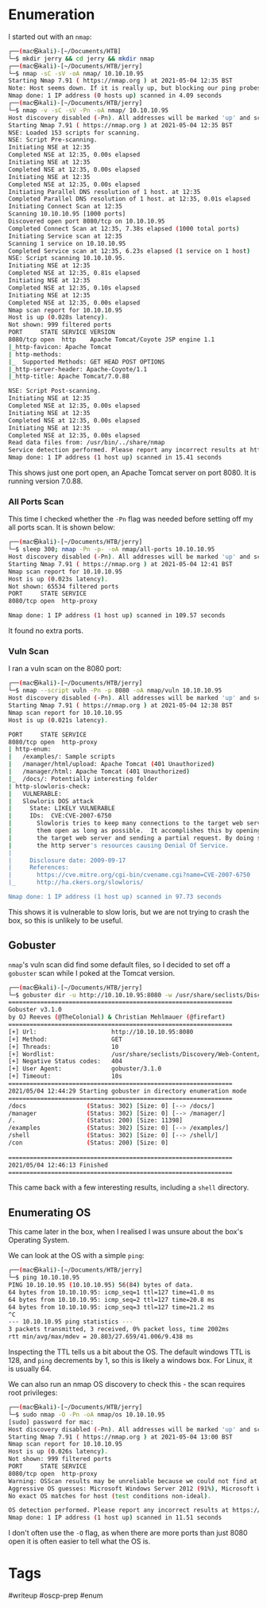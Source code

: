 # Enumeration

I started out with an `nmap`:

```bash
┌──(mac㉿kali)-[~/Documents/HTB]
└─$ mkdir jerry && cd jerry && mkdir nmap
┌──(mac㉿kali)-[~/Documents/HTB/jerry]
└─$ nmap -sC -sV -oA nmap/ 10.10.10.95
Starting Nmap 7.91 ( https://nmap.org ) at 2021-05-04 12:35 BST
Note: Host seems down. If it is really up, but blocking our ping probes, try -Pn
Nmap done: 1 IP address (0 hosts up) scanned in 4.09 seconds
┌──(mac㉿kali)-[~/Documents/HTB/jerry]
└─$ nmap -v -sC -sV -Pn -oA nmap/ 10.10.10.95
Host discovery disabled (-Pn). All addresses will be marked 'up' and scan times will be slower.
Starting Nmap 7.91 ( https://nmap.org ) at 2021-05-04 12:35 BST
NSE: Loaded 153 scripts for scanning.
NSE: Script Pre-scanning.
Initiating NSE at 12:35
Completed NSE at 12:35, 0.00s elapsed
Initiating NSE at 12:35
Completed NSE at 12:35, 0.00s elapsed
Initiating NSE at 12:35
Completed NSE at 12:35, 0.00s elapsed
Initiating Parallel DNS resolution of 1 host. at 12:35
Completed Parallel DNS resolution of 1 host. at 12:35, 0.01s elapsed
Initiating Connect Scan at 12:35
Scanning 10.10.10.95 [1000 ports]
Discovered open port 8080/tcp on 10.10.10.95
Completed Connect Scan at 12:35, 7.38s elapsed (1000 total ports)
Initiating Service scan at 12:35
Scanning 1 service on 10.10.10.95
Completed Service scan at 12:35, 6.23s elapsed (1 service on 1 host)
NSE: Script scanning 10.10.10.95.
Initiating NSE at 12:35
Completed NSE at 12:35, 0.81s elapsed
Initiating NSE at 12:35
Completed NSE at 12:35, 0.10s elapsed
Initiating NSE at 12:35
Completed NSE at 12:35, 0.00s elapsed
Nmap scan report for 10.10.10.95
Host is up (0.028s latency).
Not shown: 999 filtered ports
PORT     STATE SERVICE VERSION
8080/tcp open  http    Apache Tomcat/Coyote JSP engine 1.1
|_http-favicon: Apache Tomcat
| http-methods: 
|_  Supported Methods: GET HEAD POST OPTIONS
|_http-server-header: Apache-Coyote/1.1
|_http-title: Apache Tomcat/7.0.88

NSE: Script Post-scanning.
Initiating NSE at 12:35
Completed NSE at 12:35, 0.00s elapsed
Initiating NSE at 12:35
Completed NSE at 12:35, 0.00s elapsed
Initiating NSE at 12:35
Completed NSE at 12:35, 0.00s elapsed
Read data files from: /usr/bin/../share/nmap
Service detection performed. Please report any incorrect results at https://nmap.org/submit/ .
Nmap done: 1 IP address (1 host up) scanned in 15.41 seconds
```

This shows just one port open, an Apache Tomcat server on port 8080. It is running version 7.0.88.

### All Ports Scan

This time I checked whether the `-Pn` flag was needed before setting off my all ports scan. It is shown below:

```bash
┌──(mac㉿kali)-[~/Documents/HTB/jerry]
└─$ sleep 300; nmap -Pn -p- -oA nmap/all-ports 10.10.10.95
Host discovery disabled (-Pn). All addresses will be marked 'up' and scan times will be slower.
Starting Nmap 7.91 ( https://nmap.org ) at 2021-05-04 12:41 BST
Nmap scan report for 10.10.10.95
Host is up (0.023s latency).
Not shown: 65534 filtered ports
PORT     STATE SERVICE
8080/tcp open  http-proxy

Nmap done: 1 IP address (1 host up) scanned in 109.57 seconds
```

It found no extra ports.

### Vuln Scan

I ran a vuln scan on the 8080 port:

```bash
┌──(mac㉿kali)-[~/Documents/HTB/jerry]
└─$ nmap --script vuln -Pn -p 8080 -oA nmap/vuln 10.10.10.95
Host discovery disabled (-Pn). All addresses will be marked 'up' and scan times will be slower.
Starting Nmap 7.91 ( https://nmap.org ) at 2021-05-04 12:38 BST
Nmap scan report for 10.10.10.95
Host is up (0.021s latency).

PORT     STATE SERVICE
8080/tcp open  http-proxy
| http-enum: 
|   /examples/: Sample scripts
|   /manager/html/upload: Apache Tomcat (401 Unauthorized)
|   /manager/html: Apache Tomcat (401 Unauthorized)
|_  /docs/: Potentially interesting folder
| http-slowloris-check: 
|   VULNERABLE:
|   Slowloris DOS attack
|     State: LIKELY VULNERABLE
|     IDs:  CVE:CVE-2007-6750
|       Slowloris tries to keep many connections to the target web server open and hold
|       them open as long as possible.  It accomplishes this by opening connections to
|       the target web server and sending a partial request. By doing so, it starves
|       the http server's resources causing Denial Of Service.
|       
|     Disclosure date: 2009-09-17
|     References:
|       https://cve.mitre.org/cgi-bin/cvename.cgi?name=CVE-2007-6750
|_      http://ha.ckers.org/slowloris/

Nmap done: 1 IP address (1 host up) scanned in 97.73 seconds
```

This shows it is vulnerable to slow loris, but we are not trying to crash the box, so this is unlikely to be useful.

## Gobuster

`nmap`'s vuln scan did find some default files, so I decided to set off a `gobuster` scan while I poked at the Tomcat version.

```bash
┌──(mac㉿kali)-[~/Documents/HTB/jerry]
└─$ gobuster dir -u http://10.10.10.95:8080 -w /usr/share/seclists/Discovery/Web-Content/raft-small-words.txt 
===============================================================
Gobuster v3.1.0
by OJ Reeves (@TheColonial) & Christian Mehlmauer (@firefart)
===============================================================
[+] Url:                     http://10.10.10.95:8080
[+] Method:                  GET
[+] Threads:                 10
[+] Wordlist:                /usr/share/seclists/Discovery/Web-Content/raft-small-words.txt
[+] Negative Status codes:   404
[+] User Agent:              gobuster/3.1.0
[+] Timeout:                 10s
===============================================================
2021/05/04 12:44:29 Starting gobuster in directory enumeration mode
===============================================================
/docs                 (Status: 302) [Size: 0] [--> /docs/]
/manager              (Status: 302) [Size: 0] [--> /manager/]
/.                    (Status: 200) [Size: 11398]            
/examples             (Status: 302) [Size: 0] [--> /examples/]
/shell                (Status: 302) [Size: 0] [--> /shell/]   
/con                  (Status: 200) [Size: 0]                 
                                                              
===============================================================
2021/05/04 12:46:13 Finished
===============================================================
```

This came back with a few interesting results, including a `shell` directory.

## Enumerating OS

This came later in the box, when I realised I was unsure about the box's Operating System.

We can look at the OS with a simple `ping`:

```bash
┌──(mac㉿kali)-[~/Documents/HTB/jerry]
└─$ ping 10.10.10.95
PING 10.10.10.95 (10.10.10.95) 56(84) bytes of data.
64 bytes from 10.10.10.95: icmp_seq=1 ttl=127 time=41.0 ms
64 bytes from 10.10.10.95: icmp_seq=2 ttl=127 time=20.8 ms
64 bytes from 10.10.10.95: icmp_seq=3 ttl=127 time=21.2 ms
^C
--- 10.10.10.95 ping statistics ---
3 packets transmitted, 3 received, 0% packet loss, time 2002ms
rtt min/avg/max/mdev = 20.803/27.659/41.006/9.438 ms
```

Inspecting the TTL tells us a bit about the OS. The default windows TTL is 128, and `ping` decrements by 1, so this is likely a windows box. For Linux, it is usually 64.

We can also run an nmap OS discovery to check this - the scan requires root privileges:

```bash
┌──(mac㉿kali)-[~/Documents/HTB/jerry]
└─$ sudo nmap -O -Pn -oA nmap/os 10.10.10.95
[sudo] password for mac: 
Host discovery disabled (-Pn). All addresses will be marked 'up' and scan times will be slower.
Starting Nmap 7.91 ( https://nmap.org ) at 2021-05-04 13:00 BST
Nmap scan report for 10.10.10.95
Host is up (0.026s latency).
Not shown: 999 filtered ports
PORT     STATE SERVICE
8080/tcp open  http-proxy
Warning: OSScan results may be unreliable because we could not find at least 1 open and 1 closed port
Aggressive OS guesses: Microsoft Windows Server 2012 (91%), Microsoft Windows Server 2012 or Windows Server 2012 R2 (91%), Microsoft Windows Server 2012 R2 (91%), Microsoft Windows 7 Professional (87%), Microsoft Windows 8.1 Update 1 (86%), Microsoft Windows Phone 7.5 or 8.0 (86%), Microsoft Windows 7 or Windows Server 2008 R2 (85%), Microsoft Windows Server 2008 R2 (85%), Microsoft Windows Server 2008 R2 or Windows 8.1 (85%), Microsoft Windows Server 2008 R2 SP1 or Windows 8 (85%)
No exact OS matches for host (test conditions non-ideal).

OS detection performed. Please report any incorrect results at https://nmap.org/submit/ .
Nmap done: 1 IP address (1 host up) scanned in 11.51 seconds
```

I don't often use the `-O` flag, as when there are more ports than just 8080 open it is often easier to tell what the OS is.

# Tags

#writeup #oscp-prep #enum 